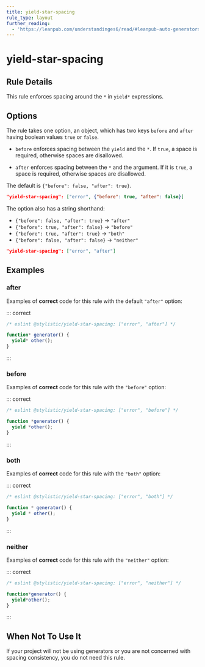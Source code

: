```yaml
---
title: yield-star-spacing
rule_type: layout
further_reading:
  - 'https://leanpub.com/understandinges6/read/#leanpub-auto-generators'
---
```


# yield-star-spacing

## Rule Details

This rule enforces spacing around the `*` in `yield*` expressions.

## Options

The rule takes one option, an object, which has two keys `before` and `after` having boolean values `true` or `false`.

- `before` enforces spacing between the `yield` and the `*`.
  If `true`, a space is required, otherwise spaces are disallowed.

- `after` enforces spacing between the `*` and the argument.
  If it is `true`, a space is required, otherwise spaces are disallowed.

The default is `{"before": false, "after": true}`.

```json
"yield-star-spacing": ["error", {"before": true, "after": false}]
```

The option also has a string shorthand:

- `{"before": false, "after": true}` → `"after"`
- `{"before": true, "after": false}` → `"before"`
- `{"before": true, "after": true}` → `"both"`
- `{"before": false, "after": false}` → `"neither"`

```json
"yield-star-spacing": ["error", "after"]
```

## Examples

### after

Examples of **correct** code for this rule with the default `"after"` option:

::: correct

```js
/* eslint @stylistic/yield-star-spacing: ["error", "after"] */

function* generator() {
  yield* other();
}
```

:::

### before

Examples of **correct** code for this rule with the `"before"` option:

::: correct

```js
/* eslint @stylistic/yield-star-spacing: ["error", "before"] */

function *generator() {
  yield *other();
}
```

:::

### both

Examples of **correct** code for this rule with the `"both"` option:

::: correct

```js
/* eslint @stylistic/yield-star-spacing: ["error", "both"] */

function * generator() {
  yield * other();
}
```

:::

### neither

Examples of **correct** code for this rule with the `"neither"` option:

::: correct

```js
/* eslint @stylistic/yield-star-spacing: ["error", "neither"] */

function*generator() {
  yield*other();
}
```

:::

## When Not To Use It

If your project will not be using generators or you are not concerned with spacing consistency, you do not need this rule.
